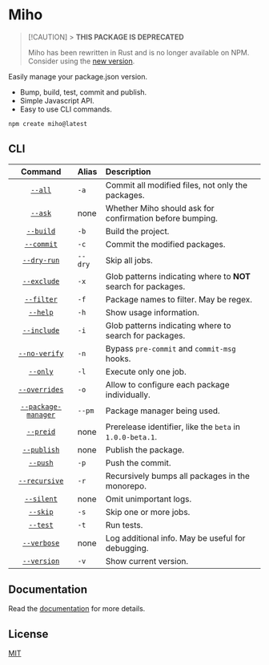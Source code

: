 # Miho

> [!CAUTION] > **THIS PACKAGE IS DEPRECATED**
>
> Miho has been rewritten in Rust and is no longer available on NPM.
> Consider using the [new version](https://crates.io/crates/miho).

Easily manage your package.json version.

- Bump, build, test, commit and publish.
- Simple Javascript API.
- Easy to use CLI commands.

```bash
npm create miho@latest
```

## CLI

|                              Command                              | Alias   | Description                                                    |
| :---------------------------------------------------------------: | :------ | :------------------------------------------------------------- |
|             [`--all`](https://tb.dev.br/miho/cli#all)             | `-a`    | Commit all modified files, not only the packages.              |
|             [`--ask`](https://tb.dev.br/miho/cli#ask)             | none    | Whether Miho should ask for confirmation before bumping.       |
|           [`--build`](https://tb.dev.br/miho/cli#build)           | `-b`    | Build the project.                                             |
|          [`--commit`](https://tb.dev.br/miho/cli#commit)          | `-c`    | Commit the modified packages.                                  |
|         [`--dry-run`](https://tb.dev.br/miho/cli#dry-run)         | `--dry` | Skip all jobs.                                                 |
|         [`--exclude`](https://tb.dev.br/miho/cli#exclude)         | `-x`    | Glob patterns indicating where to **NOT** search for packages. |
|          [`--filter`](https://tb.dev.br/miho/cli#filter)          | `-f`    | Package names to filter. May be regex.                         |
|            [`--help`](https://tb.dev.br/miho/cli#help)            | `-h`    | Show usage information.                                        |
|         [`--include`](https://tb.dev.br/miho/cli#include)         | `-i`    | Glob patterns indicating where to search for packages.         |
|       [`--no-verify`](https://tb.dev.br/miho/cli#no-verify)       | `-n`    | Bypass `pre-commit` and `commit-msg` hooks.                    |
|            [`--only`](https://tb.dev.br/miho/cli#only)            | `-l`    | Execute only one job.                                          |
|       [`--overrides`](https://tb.dev.br/miho/cli#overrides)       | `-o`    | Allow to configure each package individually.                  |
| [`--package-manager`](https://tb.dev.br/miho/cli#package-manager) | `--pm`  | Package manager being used.                                    |
|           [`--preid`](https://tb.dev.br/miho/cli#preid)           | none    | Prerelease identifier, like the `beta` in `1.0.0-beta.1`.      |
|         [`--publish`](https://tb.dev.br/miho/cli#publish)         | none    | Publish the package.                                           |
|            [`--push`](https://tb.dev.br/miho/cli#push)            | `-p`    | Push the commit.                                               |
|       [`--recursive`](https://tb.dev.br/miho/cli#recursive)       | `-r`    | Recursively bumps all packages in the monorepo.                |
|          [`--silent`](https://tb.dev.br/miho/cli#silent)          | none    | Omit unimportant logs.                                         |
|            [`--skip`](https://tb.dev.br/miho/cli#skip)            | `-s`    | Skip one or more jobs.                                         |
|            [`--test`](https://tb.dev.br/miho/cli#test)            | `-t`    | Run tests.                                                     |
|         [`--verbose`](https://tb.dev.br/miho/cli#verbose)         | none    | Log additional info. May be useful for debugging.              |
|         [`--version`](https://tb.dev.br/miho/cli#version)         | `-v`    | Show current version.                                          |

## Documentation

Read the [documentation](https://docs.rs/miho) for more details.

## License

[MIT](https://github.com/ferreira-tb/miho/blob/main/LICENSE)

